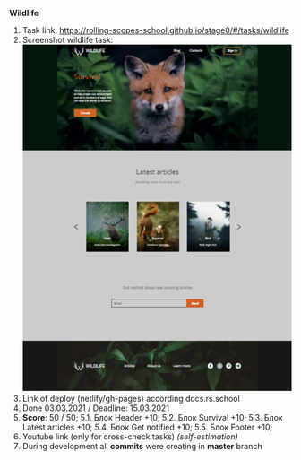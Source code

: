 **Wildlife**

1. Task link: https://rolling-scopes-school.github.io/stage0/#/tasks/wildlife
2. Screenshot wildlife task:
![](assets/images/screeshot.PNG)
3. Link of deploy (netlify/gh-pages) according docs.rs.school
4. Done 03.03.2021 / Deadline: 15.03.2021
5. **Score**: 50 / 50; 
  5.1. Блок Header +10;
  5.2. Блок Survival +10;
  5.3. Блок Latest articles +10;
  5.4. Блок Get notified +10;
  5.5. Блок Footer +10;
6. Youtube link (only for cross-check tasks) *(self-estimation)*
7. During development all **commits** were creating in **master** branch